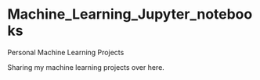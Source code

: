 # Machine_Learning_Jupyter_notebooks
Personal Machine Learning Projects

Sharing my machine learning projects over here.
